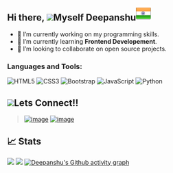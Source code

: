 ## Hi there, <img src="https://raw.githubusercontent.com/aemmadi/aemmadi/master/wave.gif" width="30px">Myself Deepanshu<img src="https://raw.githubusercontent.com/wp-plugins/language-icons-flags-switcher/master/img/india.png" width="35px" height="35px">

- 🔭 I’m currently working on  my programming skills.
- 🌱 I’m currently learning **Frontend Developement**.
- 👯 I’m looking to collaborate on open source projects.

### Languages and Tools:
![HTML5](https://img.shields.io/badge/html5-%23E34F26.svg?style=for-the-badge&logo=html5&logoColor=white) 
 ![CSS3](https://img.shields.io/badge/css3-%231572B6.svg?style=for-the-badge&logo=css3&logoColor=white)
![Bootstrap](https://img.shields.io/badge/bootstrap-%23563D7C.svg?style=for-the-badge&logo=bootstrap&logoColor=white)
![JavaScript](https://img.shields.io/badge/javascript-%23323330.svg?style=for-the-badge&logo=javascript&logoColor=%23F7DF1E)
![Python](https://img.shields.io/badge/python-3670A0?style=for-the-badge&logo=python&logoColor=ffdd54)




## <img src="https://media.giphy.com/media/KcnlGHBpnKnjZIuCMv/giphy.gif" width="50px">Lets Connect!!
> [![image](https://img.shields.io/badge/@DeepanshuDaksh11-1DA1F2?style=for-the-badge&logo=twitter&logoColor=white)](https://twitter.com/DeepanshuDaks11)
>  [![image](https://img.shields.io/badge/dakshdeepanshu53@gmail.com-D14836?style=for-the-badge&logo=gmail&logoColor=white)](mailto:dakshdeepanshu53@gmail.com)

## 📈 Stats
<img src="https://github-readme-stats.vercel.app/api?username=DeepanshuDaksh77&show_icons=true&theme=algolia" width=49%/>   <img src="http://github-readme-streak-stats.herokuapp.com?user=DeepanshuDaksh77&theme=algolia&date_format=M%20j%5B%2C%20Y%5D" width=49%/>
[![Deepanshu's Github activity graph](https://activity-graph.herokuapp.com/graph?username=DeepanshuDaksh77&theme=react-dark&area=true)](https://github.com/ashutosh00710/github-readme-activity-graph)

<!--**DeepanshuDaksh77/DeepanshuDaksh77** is a ✨ _special_ ✨ repository because its `README.md` (this file) appears on your GitHub profile.

Here are some ideas to get you started:

- 🔭 I’m currently working on ...
- 🌱 I’m currently learning ...
- 👯 I’m looking to collaborate on ...
- 🤔 I’m looking for help with ...
- 💬 Ask me about ...
- 📫 How to reach me: ...
- 😄 Pronouns: ...
- ⚡ Fun fact: ...
-->
